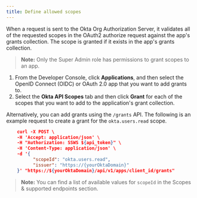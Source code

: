 ```yaml
---
title: Define allowed scopes
---
```


When a request is sent to the Okta Org Authorization Server, it validates all of the requested scopes in the OAuth2 authorize request against the app's grants collection. The scope is granted if it exists in the app's grants collection.

> **Note:** Only the Super Admin role has permissions to grant scopes to an app.

1. From the Developer Console, click **Applications**, and then select the OpenID Connect (OIDC) or OAuth 2.0 app that you want to add grants to.
2. Select the **Okta API Scopes** tab and then click **Grant** for each of the scopes that you want to add to the application's grant collection.

Alternatively, you can add grants using the `/grants` API. The following is an example request to create a grant for the `okta.users.read` scope.

```JSON
    curl -X POST \
    -H 'Accept: application/json' \
    -H "Authorization: SSWS ${api_token}" \
    -H 'Content-Type: application/json' \
    -d '{
          "scopeId": "okta.users.read",
          "issuer": "https://{yourOktaDomain}"
    }' "https://${yourOktaDomain}/api/v1/apps/client_id/grants"
```

> **Note:** You can find a list of available values for `scopeId` in the <GuideLink link="../scopes">Scopes & supported endpoints</GuideLink> section.

<NextSectionLink/>
